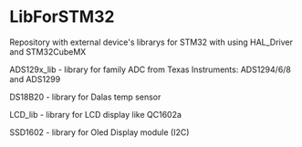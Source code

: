 # LibForSTM32
Repository with external device's librarys for STM32 with using HAL_Driver and STM32CubeMX


ADS129x_lib - library for family ADC from Texas Instruments: ADS1294/6/8 and ADS1299

DS18B20 - library for Dalas temp sensor

LCD_lib - library for LCD display like QC1602a

SSD1602 - library for Oled Display module (I2C)
